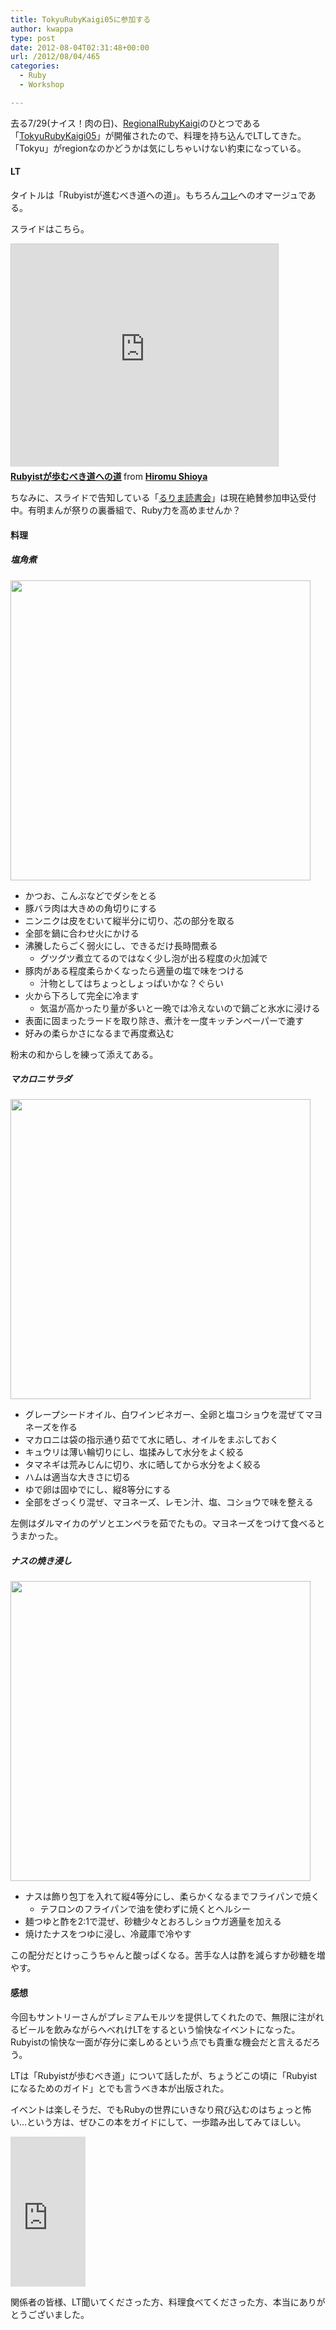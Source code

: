 ```yaml
---
title: TokyuRubyKaigi05に参加する
author: kwappa
type: post
date: 2012-08-04T02:31:48+00:00
url: /2012/08/04/465
categories:
  - Ruby
  - Workshop

---
```

去る7/29(ナイス！肉の日)、<a href="https://github.com/ruby-no-kai/official/wiki/Regionalrubykaigi" target="_blank">RegionalRubyKaigi</a>のひとつである「<a href="http://regional.rubykaigi.org/tokyu05" target="_blank">TokyuRubyKaigi05</a>」が開催されたので、料理を持ち込んでLTしてきた。「Tokyu」がregionなのかどうかは気にしちゃいけない約束になっている。

#### LT

タイトルは「Rubyistが進むべき道への道」。もちろん<a href="http://kakutani.com/20090212.html#p01" target="_blank">コレ</a>へのオマージュである。

スライドはこちら。

 <iframe src="http://www.slideshare.net/slideshow/embed_code/13790732" width="427" height="356" frameborder="0" marginwidth="0" marginheight="0" scrolling="no" style="border:1px solid #CCC;border-width:1px 1px 0;margin-bottom:5px" allowfullscreen></iframe> 

<div style="margin-bottom:5px">
  <strong> <a href="http://www.slideshare.net/kwappa/rubyist-13790732" title="Rubyistが歩むべき道への道" target="_blank" target="_blank">Rubyistが歩むべき道への道</a> </strong> from <strong><a href="http://www.slideshare.net/kwappa" target="_blank" target="_blank">Hiromu Shioya</a></strong>
</div>

ちなみに、スライドで告知している「<a href="http://ao1rb.doorkeeper.jp/events/1557" target="_blank">るりま読書会</a>」は現在絶賛参加申込受付中。有明まんが祭りの裏番組で、Ruby力を高めませんか？

<!--more-->

#### 料理

##### 塩角煮

[<img src="/images/2012/08/IMG_1626.jpg" width=480>](/images/2012/08/IMG_1626.jpg)

  * かつお、こんぶなどでダシをとる
  * 豚バラ肉は大きめの角切りにする
  * ニンニクは皮をむいて縦半分に切り、芯の部分を取る
  * 全部を鍋に合わせ火にかける
  * 沸騰したらごく弱火にし、できるだけ長時間煮る 
      * グツグツ煮立てるのではなく少し泡が出る程度の火加減で
  * 豚肉がある程度柔らかくなったら適量の塩で味をつける 
      * 汁物としてはちょっとしょっぱいかな？ぐらい
  * 火から下ろして完全に冷ます 
      * 気温が高かったり量が多いと一晩では冷えないので鍋ごと氷水に浸ける
  * 表面に固まったラードを取り除き、煮汁を一度キッチンペーパーで漉す
  * 好みの柔らかさになるまで再度煮込む

粉末の和からしを練って添えてある。

##### マカロニサラダ

[<img src="/images/2012/08/IMG_1624.jpg" width=480>](/images/2012/08/IMG_1624.jpg)

  * グレープシードオイル、白ワインビネガー、全卵と塩コショウを混ぜてマヨネーズを作る
  * マカロニは袋の指示通り茹でて水に晒し、オイルをまぶしておく
  * キュウリは薄い輪切りにし、塩揉みして水分をよく絞る
  * タマネギは荒みじんに切り、水に晒してから水分をよく絞る
  * ハムは適当な大きさに切る
  * ゆで卵は固ゆでにし、縦8等分にする
  * 全部をざっくり混ぜ、マヨネーズ、レモン汁、塩、コショウで味を整える

左側はダルマイカのゲソとエンペラを茹でたもの。マヨネーズをつけて食べるとうまかった。

##### ナスの焼き浸し

[<img src="/images/2012/08/IMG_1625.jpg" width=480>](/images/2012/08/IMG_1625.jpg)

  * ナスは飾り包丁を入れて縦4等分にし、柔らかくなるまでフライパンで焼く 
      * テフロンのフライパンで油を使わずに焼くとヘルシー
  * 麺つゆと酢を2:1で混ぜ、砂糖少々とおろしショウガ適量を加える
  * 焼けたナスをつゆに浸し、冷蔵庫で冷やす

この配分だとけっこうちゃんと酸っぱくなる。苦手な人は酢を減らすか砂糖を増やす。

#### 感想

今回もサントリーさんがプレミアムモルツを提供してくれたので、無限に注がれるビールを飲みながらへべれけLTをするという愉快なイベントになった。Rubyistの愉快な一面が存分に楽しめるという点でも貴重な機会だと言えるだろう。

LTは「Rubyistが歩むべき道」について話したが、ちょうどこの頃に「Rubyistになるためのガイド」とでも言うべき本が出版された。

イベントは楽しそうだ、でもRubyの世界にいきなり飛び込むのはちょっと怖い…という方は、ぜひこの本をガイドにして、一歩踏み出してみてほしい。

<iframe src="http://rcm-jp.amazon.co.jp/e/cm?t=bottomline02-22&#038;o=9&#038;p=8&#038;l=as1&#038;asins=4774151661&#038;nou=1&#038;ref=qf_sp_asin_til&#038;fc1=FFFFFF&#038;IS2=1&#038;lt1=_blank&#038;m=amazon&#038;lc1=639CBF&#038;bc1=000000&#038;bg1=000000&#038;f=ifr" style="width:120px;height:240px;" scrolling="no" marginwidth="0" marginheight="0" frameborder="0"></iframe>

関係者の皆様、LT聞いてくださった方、料理食べてくださった方、本当にありがとうございました。
